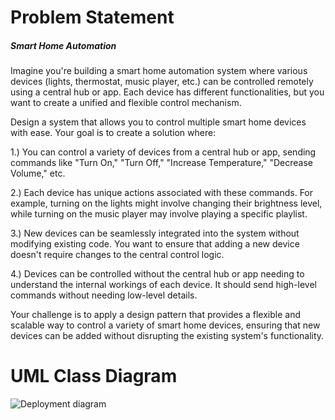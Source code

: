 # Problem Statement
##### Smart Home Automation

Imagine you're building a smart home automation system where various devices (lights, thermostat, music player, etc.) can be controlled remotely using a central hub or app. Each device has different functionalities, but you want to create a unified and flexible control mechanism.

Design a system that allows you to control multiple smart home devices with ease. Your goal is to create a solution where:

1.) You can control a variety of devices from a central hub or app, sending commands like "Turn On," "Turn Off," "Increase Temperature," "Decrease Volume," etc.

2.) Each device has unique actions associated with these commands. For example, turning on the lights might involve changing their brightness level, while turning on the music player may involve playing a specific playlist.

3.) New devices can be seamlessly integrated into the system without modifying existing code. You want to ensure that adding a new device doesn't require changes to the central control logic.

4.) Devices can be controlled without the central hub or app needing to understand the internal workings of each device. It should send high-level commands without needing low-level details.

Your challenge is to apply a design pattern that provides a flexible and scalable way to control a variety of smart home devices, ensuring that new devices can be added without disrupting the existing system's functionality.
#
# UML Class Diagram
![Deployment diagram](https://github.com/LeikaGalvez/commandPattern/assets/142652629/def13d75-9315-4867-9eaa-01c40b179016)
